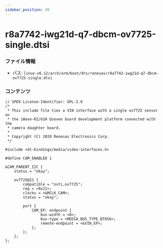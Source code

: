 ```yaml
---
sidebar_position: 20
---
```

# r8a7742-iwg21d-q7-dbcm-ov7725-single.dtsi

### ファイル情報

- パス: `linux-v6.12/arch/arm/boot/dts/renesas/r8a7742-iwg21d-q7-dbcm-ov7725-single.dtsi`

### コンテンツ

```dtsi
// SPDX-License-Identifier: GPL-2.0
/*
 * This include file ties a VIN interface with a single ov7725 sensor on
 * the iWave-RZ/G1H Qseven board development platform connected with the
 * camera daughter board.
 *
 * Copyright (C) 2020 Renesas Electronics Corp.
 */

#include <dt-bindings/media/video-interfaces.h>

#define CAM_ENABLED	1

&CAM_PARENT_I2C {
	status = "okay";

	ov7725@21 {
		compatible = "ovti,ov7725";
		reg = <0x21>;
		clocks = <&MCLK_CAM>;
		status = "okay";

		port {
			CAM_EP: endpoint {
				bus-width = <8>;
				bus-type = <MEDIA_BUS_TYPE_BT656>;
				remote-endpoint = <&VIN_EP>;
			};
		};
	};
};

```
